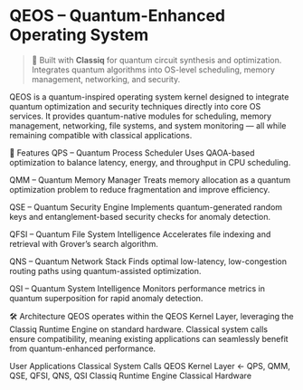 # QEOS – Quantum-Enhanced Operating System

> 🚀 Built with **Classiq** for quantum circuit synthesis and optimization.  
> Integrates quantum algorithms into OS-level scheduling, memory management, networking, and security.

QEOS is a quantum-inspired operating system kernel designed to integrate quantum optimization and security techniques directly into core OS services.
It provides quantum-native modules for scheduling, memory management, networking, file systems, and system monitoring — all while remaining compatible with classical applications.

🚀 Features
QPS – Quantum Process Scheduler
Uses QAOA-based optimization to balance latency, energy, and throughput in CPU scheduling.

QMM – Quantum Memory Manager
Treats memory allocation as a quantum optimization problem to reduce fragmentation and improve efficiency.

QSE – Quantum Security Engine
Implements quantum-generated random keys and entanglement-based security checks for anomaly detection.

QFSI – Quantum File System Intelligence
Accelerates file indexing and retrieval with Grover’s search algorithm.

QNS – Quantum Network Stack
Finds optimal low-latency, low-congestion routing paths using quantum-assisted optimization.

QSI – Quantum System Intelligence
Monitors performance metrics in quantum superposition for rapid anomaly detection.

🛠 Architecture
QEOS operates within the QEOS Kernel Layer, leveraging the Classiq Runtime Engine on standard hardware.
Classical system calls ensure compatibility, meaning existing applications can seamlessly benefit from quantum-enhanced performance.

User Applications
Classical System Calls
QEOS Kernel Layer  ← QPS, QMM, QSE, QFSI, QNS, QSI
Classiq Runtime Engine
Classical Hardware

